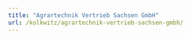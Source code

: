 ```yaml
---
title: "Agrartechnik Vertrieb Sachsen GmbH"
url: /kolkwitz/agrartechnik-vertrieb-sachsen-gmbh/
---
```

